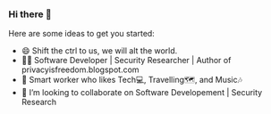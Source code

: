 ### Hi there 👋

<!--
**iamxhunt3r/iamxhunt3r** is a ✨ _special_ ✨ repository because its `README.md` (this file) appears on your GitHub profile. -->

Here are some ideas to get you started:

- 😄 Shift the ctrl to us, we will alt the world.
- 👨‍💻 Software Developer | Security Researcher | Author of privacyisfreedom.blogspot.com
- 🔭 Smart worker who likes Tech💻, Travelling🗺️, and Music🎶
- 👯 I’m looking to collaborate on Software Developement | Security Research
